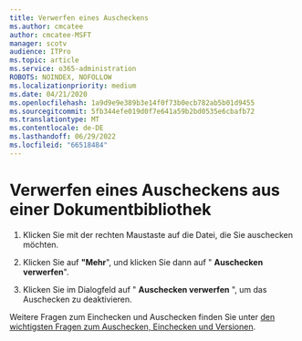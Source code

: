 ```yaml
---
title: Verwerfen eines Auscheckens
ms.author: cmcatee
author: cmcatee-MSFT
manager: scotv
audience: ITPro
ms.topic: article
ms.service: o365-administration
ROBOTS: NOINDEX, NOFOLLOW
ms.localizationpriority: medium
ms.date: 04/21/2020
ms.openlocfilehash: 1a9d9e9e389b3e14f0f73b0ecb782ab5b01d9455
ms.sourcegitcommit: 5fb344efe019d0f7e641a59b2bd0535e6cbafb72
ms.translationtype: MT
ms.contentlocale: de-DE
ms.lasthandoff: 06/29/2022
ms.locfileid: "66518484"
---
```

# <a name="discard-a-check-out-from-a-document-library"></a>Verwerfen eines Auscheckens aus einer Dokumentbibliothek

1. Klicken Sie mit der rechten Maustaste auf die Datei, die Sie auschecken möchten.
    
2. Klicken Sie auf **"Mehr**", und klicken Sie dann auf " **Auschecken verwerfen**". 
    
3. Klicken Sie im Dialogfeld auf " **Auschecken verwerfen** ", um das Auschecken zu deaktivieren. 
    
Weitere Fragen zum Einchecken und Auschecken finden Sie unter [den wichtigsten Fragen zum Auschecken, Einchecken und Versionen](https://go.microsoft.com/fwlink/?linkid=2018786).
  

